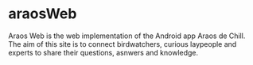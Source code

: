 # araosWeb

Araos Web is the web implementation of the Android app Araos de Chill.
The aim of this site is to connect birdwatchers, curious laypeople and experts to share their questions, asnwers and knowledge.
